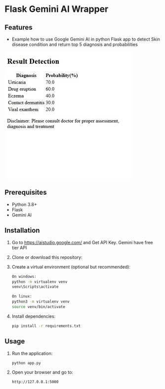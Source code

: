 # Flask Gemini AI Wrapper

## Features
- Example how to use Google Gemini AI in python Flask app to detect Skin disease condition and return top 5 diagnosis and probabilities

![Homepage Screenshot](static/example.jpg)

## Prerequisites
- Python 3.8+
- Flask
- Gemini AI

## Installation

1. Go to https://aistudio.google.com/ and Get API Key. Gemini have free tier API

2. Clone or download this repository:

3. Create a virtual environment (optional but recommended):
   ```sh
   On windows:
   python -m virtualenv venv
   venv\Scripts\activate
   ```
   ```sh
   On linux:
   python3 -m virtualenv venv
   source venv/bin/activate
   ```


4. Install dependencies:
   ```sh
   pip install -r requirements.txt
   ```

## Usage

1. Run the application:
   ```sh
   python app.py
   ```

2. Open your browser and go to:
   ```
   http://127.0.0.1:5000
   ```
